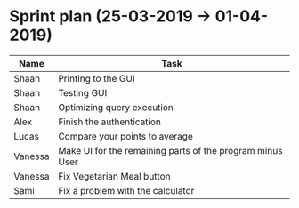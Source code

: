 <h1>Sprint plan (25-03-2019 -> 01-04-2019)</h1>



| Name | Task |
| --- | --- |
| Shaan | Printing to the GUI |
| Shaan | Testing GUI  |
| Shaan |Optimizing query execution | 
| Alex | Finish the authentication |
| Lucas | Compare your points to average|
| Vanessa | Make UI for the remaining parts of the program minus User |
| Vanessa | Fix Vegetarian Meal button |
| Sami |  Fix a problem with the calculator |

